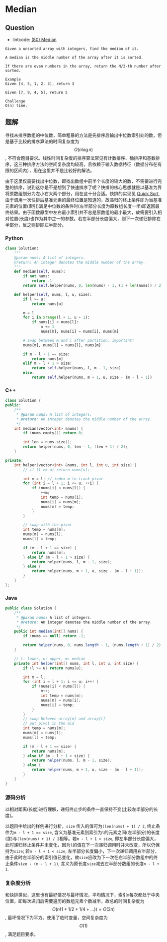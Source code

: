 # Median

## Question

- lintcode: [(80) Median](http://www.lintcode.com/en/problem/median/)

```
Given a unsorted array with integers, find the median of it.

A median is the middle number of the array after it is sorted.

If there are even numbers in the array, return the N/2-th number after sorted.

Example
Given [4, 5, 1, 2, 3], return 3

Given [7, 9, 4, 5], return 5

Challenge
O(n) time.
```

## 题解

寻找未排序数组的中位数，简单粗暴的方法是先排序后输出中位数索引处的数，但是基于比较的排序算法的时间复杂度为 $$O(n \log n)$$, 不符合题目要求。线性时间复杂度的排序算法常见有计数排序、桶排序和基数排序，这三种排序方法的空间复杂度均较高，且依赖于输入数据特征（数据分布在有限的区间内），用在这里并不是比较好的解法。

由于这里仅需要找出中位数，即找出数组中前半个长度的较大的数，不需要进行完整的排序，说到这你是不是想到了快速排序了呢？快排的核心思想就是以基准为界将原数组划分为左小右大两个部分，用在这十分合适。快排的实现见 [Quick Sort](http://algorithm.yuanbin.me/zh-hans/basics_sorting/quick_sort.html), 由于调用一次快排后基准元素的最终位置是知道的，故递归的终止条件即为当基准元素的位置(索引)满足中位数的条件时(左半部分长度为原数组长度一半)即返回最终结果。由于函数原型中左右最小索引并不总是原数组的最小最大，故需要引入相对位置(长度)也作为其中之一的参数。若左半部分长度偏大，则下一次递归排除右半部分，反之则排除左半部分。

### Python

```python
class Solution:
    """
    @param nums: A list of integers.
    @return: An integer denotes the middle number of the array.
    """
    def median(self, nums):
        if not nums:
            return -1
        return self.helper(nums, 0, len(nums) - 1, (1 + len(nums)) / 2)

    def helper(self, nums, l, u, size):
        if l >= u:
            return nums[u]

        m = l
        for i in xrange(l + 1, u + 1):
            if nums[i] < nums[l]:
                m += 1
                nums[m], nums[i] = nums[i], nums[m]

        # swap between m and l after partition, important!
        nums[m], nums[l] = nums[l], nums[m]

        if m - l + 1 == size:
            return nums[m]
        elif m - l + 1 > size:
            return self.helper(nums, l, m - 1, size)
        else:
            return self.helper(nums, m + 1, u, size - (m - l + 1))
```

### C++

```c++
class Solution {
public:
    /**
     * @param nums: A list of integers.
     * @return: An integer denotes the middle number of the array.
     */
    int median(vector<int> &nums) {
        if (nums.empty()) return 0;

        int len = nums.size();
        return helper(nums, 0, len - 1, (len + 1) / 2);
    }

private:
    int helper(vector<int> &nums, int l, int u, int size) {
        // if (l >= u) return nums[u];

        int m = l; // index m to track pivot
        for (int i = l + 1; i <= u; ++i) {
            if (nums[i] < nums[l]) {
                ++m;
                int temp = nums[i];
                nums[i] = nums[m];
                nums[m] = temp;
            }
        }

        // swap with the pivot
        int temp = nums[m];
        nums[m] = nums[l];
        nums[l] = temp;

        if (m - l + 1 == size) {
            return nums[m];
        } else if (m - l + 1 > size) {
            return helper(nums, l, m - 1, size);
        } else {
            return helper(nums, m + 1, u, size - (m - l + 1));
        }
    }
};
```

### Java

```java
public class Solution {
    /**
     * @param nums: A list of integers.
     * @return: An integer denotes the middle number of the array.
     */
    public int median(int[] nums) {
        if (nums == null) return -1;

        return helper(nums, 0, nums.length - 1, (nums.length + 1) / 2);
    }

    // l: lower, u: upper, m: median
    private int helper(int[] nums, int l, int u, int size) {
        if (l >= u) return nums[u];

        int m = l;
        for (int i = l + 1; i <= u; i++) {
            if (nums[i] < nums[l]) {
                m++;
                int temp = nums[m];
                nums[m] = nums[i];
                nums[i] = temp;
            }
        }
        // swap between array[m] and array[l]
        // put pivot in the mid
        int temp = nums[m];
        nums[m] = nums[l];
        nums[l] = temp;

        if (m - l + 1 == size) {
            return nums[m];
        } else if (m - l + 1 > size) {
            return helper(nums, l, m - 1, size);
        } else {
            return helper(nums, m + 1, u, size - (m - l + 1));
        }
    }
}
```

### 源码分析

以相对距离(长度)进行理解，递归终止步的条件一直保持不变(比较左半部分的长度)。

以题目中给出的样例进行分析，`size` 传入的值可为`(len(nums) + 1) / 2`, 终止条件为`m - l + 1 == size`, 含义为基准元素到索引为`l`的元素之间(左半部分)的长度(含)与`(len(nums) + 1) / 2`相等。若`m - l + 1 > size`, 即左半部分长度偏大，此时递归终止条件并未变化，因为`l`的值在下一次递归调用时并未改变，所以仍保持为`size`; 若`m - l + 1 < size`, 左半部分长度偏小，下一次递归调用右半部分，由于此时左半部分的索引值已变化，故`size`应改为下一次在右半部分数组中的终止条件`size - (m - l + 1)`, 含义为原长度`size`减去左半部分数组的长度`m - l + 1`.

### 复杂度分析

和快排类似，这里也有最好情况与最坏情况，平均情况下，索引`m`每次都处于中央位置，即每次递归后需要遍历的数组元素个数减半，故总的时间复杂度为 $$O(n (1 + 1/2 + 1/4 + ...)) = O(2n)$$, 最坏情况下为平方。使用了临时变量，空间复杂度为 $$O(1)$$, 满足题目要求。
